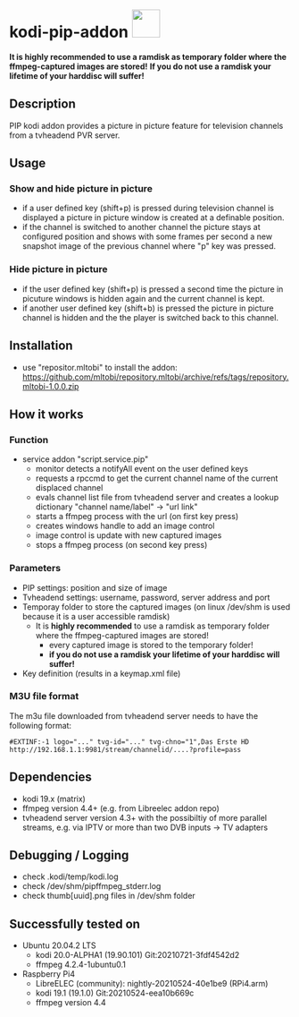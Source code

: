 # kodi-pip-addon <img src="https://github.com/mltobi/kodi-pip-addon/blob/main/script.service.pip/resources/icon.png" width="50"/>

**It is __highly recommended__ to use a ramdisk as temporary folder where the ffmpeg-captured images are stored!**
**If you do not use a ramdisk your lifetime of your harddisc will suffer!**

## Description
PIP kodi addon provides a picture in picture feature for television channels from a tvheadend PVR server.
          
## Usage

### Show and hide picture in picture
* if a user defined key (shift+p) is pressed during television channel is displayed a picture in picture window is created at a definable position.
* if the channel is switched to another channel the picture stays at configured position and shows with some frames per second a new snapshot image of the previous channel where "p" key was pressed.

### Hide picture in picture
* if the user defined key (shift+p) is pressed a second time the picture in picuture windows is hidden again and the current channel is kept.
* if another user defined key (shift+b) is pressed the picture in picture channel is hidden and the the player is switched back to this channel.

## Installation
* use "repositor.mltobi" to install the addon:
https://github.com/mltobi/repository.mltobi/archive/refs/tags/repository.mltobi-1.0.0.zip

## How it works

### Function
* service addon "script.service.pip"
  * monitor detects a notifyAll event on the user defined keys
  * requests a rpccmd to get the current channel name of the current displaced channel
  * evals channel list file from tvheadend server and creates a lookup dictionary "channel name/label" -> "url link"
  * starts a ffmpeg process with the url (on first key press)
  * creates windows handle to add an image control
  * image control is update with new captured images
  * stops a ffmpeg process (on second key press)

### Parameters
* PIP settings: position and size of image
* Tvheadend settings: username, password, server address and port
* Temporay folder to store the captured images (on linux /dev/shm is used because it is a user accessible ramdisk)
  * It is **highly recommended** to use a ramdisk as temporary folder where the ffmpeg-captured images are stored!
    * every captured image is stored to the temporary folder!
    * **if you do not use a ramdisk your lifetime of your harddisc will suffer!**
* Key definition (results in a keymap.xml file)

### M3U file format
The m3u file downloaded from tvheadend server needs to have the following format:
```
#EXTINF:-1 logo="..." tvg-id="..." tvg-chno="1",Das Erste HD
http://192.168.1.1:9981/stream/channelid/....?profile=pass
```

## Dependencies
* kodi 19.x (matrix)
* ffmpeg version 4.4+ (e.g. from Libreelec addon repo)
* tvheadend server version 4.3+ with the possibiltiy of more parallel streams, e.g. via IPTV or more than two DVB inputs -> TV adapters


## Debugging / Logging
* check .kodi/temp/kodi.log
* check /dev/shm/pipffmpeg_stderr.log
* check thumb[uuid].png files in /dev/shm folder


## Successfully tested on
* Ubuntu 20.04.2 LTS 
  * kodi 20.0-ALPHA1 (19.90.101) Git:20210721-3fdf4542d2
  * ffmpeg 4.2.4-1ubuntu0.1
* Raspberry Pi4
  * LibreELEC (community): nightly-20210524-40e1be9 (RPi4.arm)
  * kodi 19.1 (19.1.0) Git:20210524-eea10b669c
  * ffmpeg version 4.4
